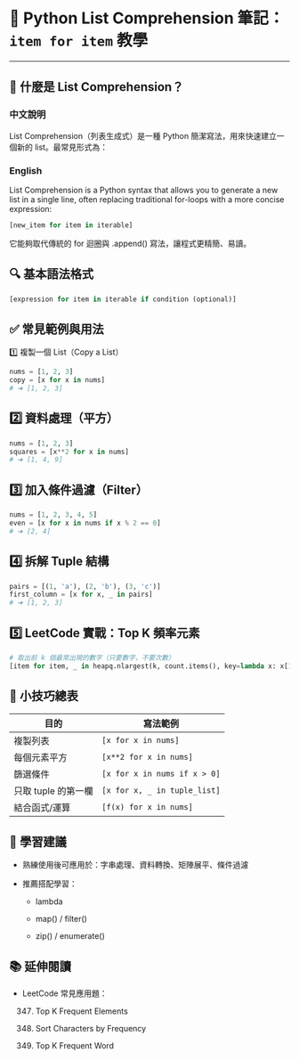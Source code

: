 # 🐍 Python List Comprehension 筆記：`item for item` 教學

---

## 📖 什麼是 List Comprehension？

### 中文說明
List Comprehension（列表生成式）是一種 Python 簡潔寫法，用來快速建立一個新的 list。最常見形式為：

### English
List Comprehension is a Python syntax that allows you to generate a new list in a single line, often replacing traditional for-loops with a more concise expression:

```python
[new_item for item in iterable]
```
它能夠取代傳統的 for 迴圈與 .append() 寫法，讓程式更精簡、易讀。

## 🔍 基本語法格式
```python
[expression for item in iterable if condition (optional)]
```

## ✅ 常見範例與用法

1️⃣ 複製一個 List（Copy a List）
```python
nums = [1, 2, 3]
copy = [x for x in nums]
# ➜ [1, 2, 3]
```

## 2️⃣ 資料處理（平方）
```python
nums = [1, 2, 3]
squares = [x**2 for x in nums]
# ➜ [1, 4, 9]
```

## 3️⃣ 加入條件過濾（Filter）
```python
nums = [1, 2, 3, 4, 5]
even = [x for x in nums if x % 2 == 0]
# ➜ [2, 4]
```

## 4️⃣ 拆解 Tuple 結構
```python
pairs = [(1, 'a'), (2, 'b'), (3, 'c')]
first_column = [x for x, _ in pairs]
# ➜ [1, 2, 3]
```

## 5️⃣ LeetCode 實戰：Top K 頻率元素
```python
# 取出前 k 個最常出現的數字（只要數字，不要次數）
[item for item, _ in heapq.nlargest(k, count.items(), key=lambda x: x[1])]
```

## 📌 小技巧總表
| 目的            | 寫法範例                         |
| ------------- | ---------------------------- |
| 複製列表          | `[x for x in nums]`          |
| 每個元素平方        | `[x**2 for x in nums]`       |
| 篩選條件          | `[x for x in nums if x > 0]` |
| 只取 tuple 的第一欄 | `[x for x, _ in tuple_list]` |
| 結合函式/運算       | `[f(x) for x in nums]`       |

## 🧠 學習建議
- 熟練使用後可應用於：字串處理、資料轉換、矩陣展平、條件過濾

- 推薦搭配學習：

    - lambda

    - map() / filter()

    - zip() / enumerate()

## 📚 延伸閱讀
- LeetCode 常見應用題：

    347. Top K Frequent Elements

    451. Sort Characters by Frequency

    692. Top K Frequent Word